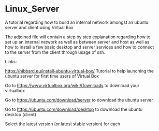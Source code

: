 # Linux_Server
A tutorial regarding how to build an internal network amongst an ubuntu server and client using Virtual Box

The adjoined file will contain a step by step explanation regarding how to set up an internal network as well as between server and host as well as how to install a few basic desktop and server services and how to connect to the server from the client through usage of ssh.

Links:

https://hibbard.eu/install-ubuntu-virtual-box/  Tutorial to help launching the ubuntu server for first time users of Virtual Box

Go to https://www.virtualbox.org/wiki/Downloads to download your virtualbox

Go to https://ubuntu.com/download/server to download the ubuntu server

Go to https://ubuntu.com/download/desktop to download the ubuntu desktop (client)

Select the latest version (or latest stable version) for each
